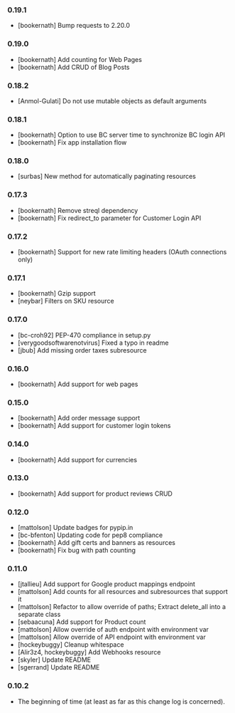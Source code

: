 ### 0.19.1
* [bookernath] Bump requests to 2.20.0

### 0.19.0
* [bookernath] Add counting for Web Pages
* [bookernath] Add CRUD of Blog Posts

### 0.18.2
* [Anmol-Gulati] Do not use mutable objects as default arguments

### 0.18.1
* [bookernath] Option to use BC server time to synchronize BC login API
* [bookernath] Fix app installation flow

### 0.18.0
* [surbas] New method for automatically paginating resources

### 0.17.3
* [bookernath] Remove streql dependency
* [bookernath] Fix redirect_to parameter for Customer Login API

### 0.17.2
* [bookernath] Support for new rate limiting headers (OAuth connections only)

### 0.17.1
* [bookernath] Gzip support
* [neybar] Filters on SKU resource

### 0.17.0
* [bc-croh92] PEP-470 compliance in setup.py
* [verygoodsoftwarenotvirus] Fixed a typo in readme
* [jbub] Add missing order taxes subresource

### 0.16.0
* [bookernath] Add support for web pages

### 0.15.0
* [bookernath] Add order message support
* [bookernath] Add support for customer login tokens

### 0.14.0
* [bookernath] Add support for currencies

### 0.13.0
* [bookernath] Add support for product reviews CRUD

### 0.12.0
* [mattolson] Update badges for pypip.in
* [bc-bfenton] Updating code for pep8 compliance
* [bookernath] Add gift certs and banners as resources
* [bookernath] Fix bug with path counting

### 0.11.0

* [jtallieu] Add support for Google product mappings endpoint
* [mattolson] Add counts for all resources and subresources that support it
* [mattolson] Refactor to allow override of paths; Extract delete_all into a separate class
* [sebaacuna] Add support for Product count
* [mattolson] Allow override of auth endpoint with environment var
* [mattolson] Allow override of API endpoint with environment var
* [hockeybuggy] Cleanup whitespace
* [Alir3z4, hockeybuggy] Add Webhooks resource
* [skyler] Update README
* [sgerrand] Update README


### 0.10.2

* The beginning of time (at least as far as this change log is concerned).
